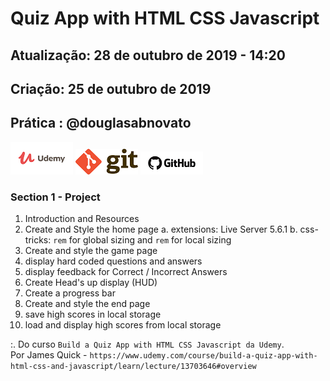 # Quiz App with HTML CSS Javascript

## Atualização: 28 de outubro de 2019 - 14:20
## Criação: 25 de outubro de 2019
## Prática : @douglasabnovato

![Udemy](/images/logo-udemy.png)
![Git](/images/logo-git.png)
![GitHub](/images/logo-github.png)

### Section 1 - Project
1. Introduction and Resources 
2. Create and Style the home page 
a. extensions: Live Server 5.6.1
b. css-tricks: `rem` for global sizing and `rem` for local sizing
3. Create and style the game page
4. display hard coded questions and answers
5. display feedback for Correct / Incorrect Answers
6. Create Head's up display (HUD)
7. Create a progress bar
8. Create and style the end page
9. save high scores in local storage 
10. load and display high scores from local storage

:. Do curso `Build a Quiz App with HTML CSS Javascript da Udemy`.<br>
Por James Quick - `https://www.udemy.com/course/build-a-quiz-app-with-html-css-and-javascript/learn/lecture/13703646#overview`